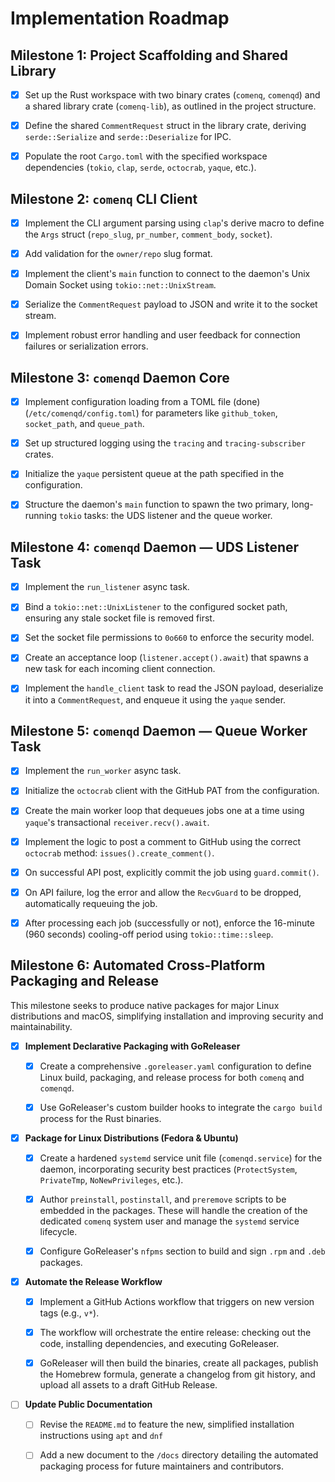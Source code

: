 # Implementation Roadmap

## Milestone 1: Project Scaffolding and Shared Library

- [x] Set up the Rust workspace with two binary crates (`comenq`, `comenqd`)
  and a shared library crate (`comenq-lib`), as outlined in the project
  structure.

- [x] Define the shared `CommentRequest` struct in the library crate, deriving
  `serde::Serialize` and `serde::Deserialize` for IPC.

- [x] Populate the root `Cargo.toml` with the specified workspace dependencies
  (`tokio`, `clap`, `serde`, `octocrab`, `yaque`, etc.).

## Milestone 2: `comenq` CLI Client

- [x] Implement the CLI argument parsing using `clap`'s derive macro to define
  the `Args` struct (`repo_slug`, `pr_number`, `comment_body`, `socket`).

- [x] Add validation for the `owner/repo` slug format.

- [x] Implement the client's `main` function to connect to the daemon's Unix
  Domain Socket using `tokio::net::UnixStream`.

- [x] Serialize the `CommentRequest` payload to JSON and write it to the
  socket stream.

- [x] Implement robust error handling and user feedback for connection
  failures or serialization errors.

## Milestone 3: `comenqd` Daemon Core

- [x] Implement configuration loading from a TOML file (done)
  (`/etc/comenqd/config.toml`) for parameters like `github_token`,
  `socket_path`, and `queue_path`.

- [x] Set up structured logging using the `tracing` and `tracing-subscriber`
  crates.

- [x] Initialize the `yaque` persistent queue at the path specified in the
  configuration.

- [x] Structure the daemon's `main` function to spawn the two primary,
  long-running `tokio` tasks: the UDS listener and the queue worker.

## Milestone 4: `comenqd` Daemon — UDS Listener Task

- [x] Implement the `run_listener` async task.

- [x] Bind a `tokio::net::UnixListener` to the configured socket path, ensuring
  any stale socket file is removed first.

- [x] Set the socket file permissions to `0o660` to enforce the security model.

- [x] Create an acceptance loop (`listener.accept().await`) that spawns a new
  task for each incoming client connection.

- [x] Implement the `handle_client` task to read the JSON payload, deserialize
  it into a `CommentRequest`, and enqueue it using the `yaque` sender.

## Milestone 5: `comenqd` Daemon — Queue Worker Task

- [x] Implement the `run_worker` async task.

- [x] Initialize the `octocrab` client with the GitHub PAT from the
  configuration.

- [x] Create the main worker loop that dequeues jobs one at a time using
  `yaque`'s transactional `receiver.recv().await`.

- [x] Implement the logic to post a comment to GitHub using the correct
  `octocrab` method: `issues().create_comment()`.

- [x] On successful API post, explicitly commit the job using `guard.commit()`.

- [x] On API failure, log the error and allow the `RecvGuard` to be dropped,
  automatically requeuing the job.

- [x] After processing each job (successfully or not), enforce the 16-minute
  (960 seconds) cooling-off period using `tokio::time::sleep`.

## Milestone 6: Automated Cross-Platform Packaging and Release

This milestone seeks to produce native packages for major Linux distributions
and macOS, simplifying installation and improving security and maintainability.

- [x] **Implement Declarative Packaging with GoReleaser**

  - [x] Create a comprehensive `.goreleaser.yaml` configuration to define Linux
    build, packaging, and release process for both `comenq` and `comenqd`.

  - [x] Use GoReleaser's custom builder hooks to integrate the `cargo build`
    process for the Rust binaries.

- [x] **Package for Linux Distributions (Fedora & Ubuntu)**

  - [x] Create a hardened `systemd` service unit file (`comenqd.service`) for
    the daemon, incorporating security best practices (`ProtectSystem`,
    `PrivateTmp`, `NoNewPrivileges`, etc.).

  - [x] Author `preinstall`, `postinstall`, and `preremove` scripts to be
    embedded in the packages. These will handle the creation of the dedicated
    `comenq` system user and manage the `systemd` service lifecycle.

  - [x] Configure GoReleaser's `nfpms` section to build and sign `.rpm` and
    `.deb` packages.

- [x] **Automate the Release Workflow**

  - [x] Implement a GitHub Actions workflow that triggers on new version tags
    (e.g., `v*`).

  - [x] The workflow will orchestrate the entire release: checking out the
    code, installing dependencies, and executing GoReleaser.

  - [x] GoReleaser will then build the binaries, create all packages, publish
    the Homebrew formula, generate a changelog from git history, and upload all
    assets to a draft GitHub Release.

- [ ] **Update Public Documentation**

  - [ ] Revise the `README.md` to feature the new, simplified installation
    instructions using `apt` and `dnf`

  - [ ] Add a new document to the `/docs` directory detailing the automated
    packaging process for future maintainers and contributors.
